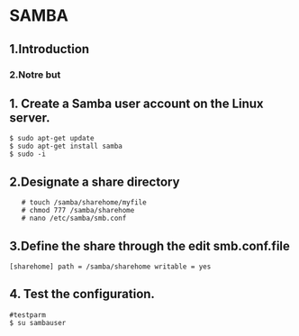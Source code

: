 # SAMBA

## 1.Introduction

### 2.Notre but 


## 1. Create a Samba user account on the Linux server. 

```
$ sudo apt-get update
$ sudo apt-get install samba
$ sudo -i
```
##  2.Designate a share directory 

```# mkdir -p /samba/sharehome 
   # touch /samba/sharehome/myfile
   # chmod 777 /samba/sharehome
   # nano /etc/samba/smb.conf
```

##  3.Define the share through the edit smb.conf.file

```
[sharehome] path = /samba/sharehome writable = yes
```
## 4. Test the configuration. 

```
#testparm
$ su sambauser
```








